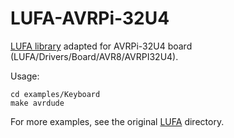 LUFA-AVRPi-32U4
===============

[LUFA library](http://www.fourwalledcubicle.com/LUFA.php) adapted for AVRPi-32U4 board (LUFA/Drivers/Board/AVR8/AVRPI32U4).

Usage:

	cd examples/Keyboard
	make avrdude

For more examples, see the original [LUFA](http://www.fourwalledcubicle.com/LUFA.php) directory.

